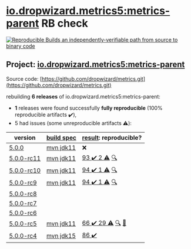 [io.dropwizard.metrics5:metrics-parent](https://search.maven.org/artifact/io.dropwizard.metrics5/metrics-parent/) RB check
=======

[![Reproducible Builds](https://reproducible-builds.org/images/logos/rb.svg) an independently-verifiable path from source to binary code](https://reproducible-builds.org/)

## Project: [io.dropwizard.metrics5:metrics-parent](https://search.maven.org/artifact/io.dropwizard.metrics5/metrics-parent/)

Source code: [https://github.com/dropwizard/metrics.git](https://github.com/dropwizard/metrics.git)

rebuilding **6 releases** of io.dropwizard.metrics5:metrics-parent:
- **1** releases were found successfully **fully reproducible** (100% reproducible artifacts :heavy_check_mark:),
- 5 had issues (some unreproducible artifacts :warning:):

| version | [build spec](BUILDSPEC.md) | [result](https://reproducible-builds.org/docs/jvm/): reproducible? |
| -- | --------- | ------ |
| [5.0.0](https://search.maven.org/artifact/io.dropwizard.metrics5/metrics-parent/5.0.0/pom) | [mvn jdk11](dropwizard-metrics-5.0.0.buildspec) | :x: |
| [5.0.0-rc11](https://search.maven.org/artifact/io.dropwizard.metrics5/metrics-parent/5.0.0-rc11/pom) | [mvn jdk11](dropwizard-metrics-5.0.0-rc11.buildspec) | [93 :heavy_check_mark:  2 :warning:](metrics-parent-5.0.0-rc11.buildcompare) [:mag:](metrics-parent-5.0.0-rc11.diffoscope) |
| [5.0.0-rc10](https://search.maven.org/artifact/io.dropwizard.metrics5/metrics-parent/5.0.0-rc10/pom) | [mvn jdk11](dropwizard-metrics-5.0.0-rc10.buildspec) | [94 :heavy_check_mark:  1 :warning:](metrics-parent-5.0.0-rc10.buildcompare) [:mag:](metrics-parent-5.0.0-rc10.diffoscope) |
| [5.0.0-rc9](https://search.maven.org/artifact/io.dropwizard.metrics5/metrics-parent/5.0.0-rc9/pom) | [mvn jdk11](dropwizard-metrics-5.0.0-rc9.buildspec) | [94 :heavy_check_mark:  1 :warning:](metrics-parent-5.0.0-rc9.buildcompare) [:mag:](metrics-parent-5.0.0-rc9.diffoscope) |
| [5.0.0-rc8](https://search.maven.org/artifact/io.dropwizard.metrics5/metrics-parent/5.0.0-rc8/pom) | | |
| [5.0.0-rc7](https://search.maven.org/artifact/io.dropwizard.metrics5/metrics-parent/5.0.0-rc7/pom) | | |
| [5.0.0-rc6](https://search.maven.org/artifact/io.dropwizard.metrics5/metrics-parent/5.0.0-rc6/pom) | | |
| [5.0.0-rc5](https://search.maven.org/artifact/io.dropwizard.metrics5/metrics-parent/5.0.0-rc5/pom) | [mvn jdk11](dropwizard-metrics-5.0.0-rc5.buildspec) | [66 :heavy_check_mark:  29 :warning:](metrics-parent-5.0.0-rc5.buildcompare) [:mag:](metrics-parent-5.0.0-rc5.diffoscope) [:memo:](https://issues.apache.org/jira/browse/FELIX-6404) |
| [5.0.0-rc4](https://search.maven.org/artifact/io.dropwizard.metrics5/metrics-parent/5.0.0-rc4/pom) | [mvn jdk15](dropwizard-metrics-5.0.0-rc4.buildspec) | [86 :heavy_check_mark: ](metrics-parent-5.0.0-rc4.buildcompare) |
